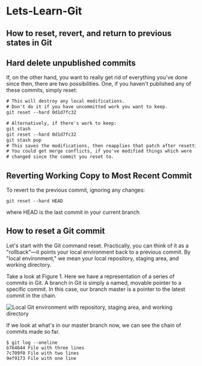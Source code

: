 # Lets-Learn-Git
## How to reset, revert, and return to previous states in Git
## Hard delete unpublished commits
If, on the other hand, you want to really get rid of everything you've done since then, there are two possibilities. One, if you haven't published any of these commits, simply reset:
```diff
# This will destroy any local modifications.
# Don't do it if you have uncommitted work you want to keep.
git reset --hard 0d1d7fc32

# Alternatively, if there's work to keep:
git stash
git reset --hard 0d1d7fc32
git stash pop
# This saves the modifications, then reapplies that patch after resetting.
# You could get merge conflicts, if you've modified things which were
# changed since the commit you reset to.
```

## Reverting Working Copy to Most Recent Commit
To revert to the previous commit, ignoring any changes:

```git reset --hard HEAD```

where HEAD is the last commit in your current branch

## How to reset a Git commit
Let's start with the Git command reset. Practically, you can think of it as a "rollback"—it points your local environment back to a previous commit. By "local environment," we mean your local repository, staging area, and working directory.

Take a look at Figure 1. Here we have a representation of a series of commits in Git. A branch in Git is simply a named, movable pointer to a specific commit. In this case, our branch master is a pointer to the latest commit in the chain.

![Local Git environment with repository, staging area, and working directory](https://opensource.com/sites/default/files/uploads/gitcommands1_local-environment.png)

If we look at what's in our master branch now, we can see the chain of commits made so far.

```
$ git log --oneline
b764644 File with three lines
7c709f0 File with two lines
9ef9173 File with one line
```
